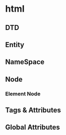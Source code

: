 # html

## DTD

## Entity

## NameSpace

## Node

### Element Node

## Tags & Attributes

## Global Attributes
